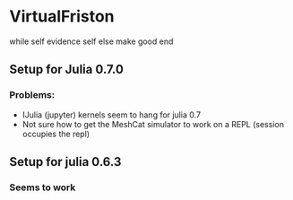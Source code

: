 # VirtualFriston
while self evidence self else make good end

## Setup for Julia 0.7.0

### Problems:

* IJulia (jupyter) kernels seem to hang for julia 0.7
* Not sure how to get the MeshCat simulator to work on a REPL (session occupies the repl)

## Setup for julia 0.6.3

### Seems to work
